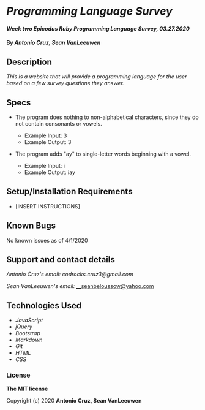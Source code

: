 # _Programming Language Survey_

#### _Week two Epicodus Ruby Programming Language Survey, 03.27.2020_

#### By _**Antonio Cruz, Sean VanLeeuwen**_

## Description

_This is a website that will provide a programming language for the user based on a few survey questions they answer._

## Specs

* The program does nothing to non-alphabetical characters, since they do not contain consonants or vowels.
  * Example Input: 3
  * Example Output: 3

* The program adds "ay" to single-letter words beginning with a vowel.
  * Example Input: i
  * Example Output: iay

## Setup/Installation Requirements

* [INSERT INSTRUCTIONS]

## Known Bugs

No known issues as of 4/1/2020

## Support and contact details

_Antonio Cruz's email:_
_codrocks.cruz3@gmail.com_

_Sean VanLeeuwen's email:_
__seanbeloussow@yahoo.com

## Technologies Used

* _JavaScript_
* _jQuery_
* _Bootstrap_
* _Markdown_
* _Git_
* _HTML_
* _CSS_ 

### License

**The MIT license**

Copyright (c) 2020 **Antonio Cruz, Sean VanLeeuwen**